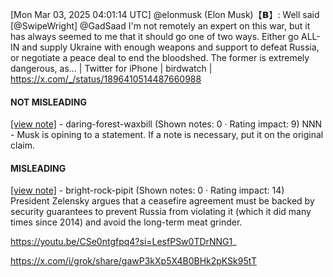 [Mon Mar 03, 2025 04:01:14 UTC] @elonmusk (Elon Musk)【𝗕】: Well said [@SwipeWright] @GadSaad I'm not remotely an expert on this war, but it has always seemed to me that it should go one of two ways. Either go ALL-IN and supply Ukraine with enough weapons and support to defeat Russia, or negotiate a peace deal to end the bloodshed. The former is extremely dangerous, as… | Twitter for iPhone | birdwatch | https://x.com/_/status/1896410514487660988

#### NOT MISLEADING

[[view note]](https://x.com/i/birdwatch/n/1896539802289254503) - daring-forest-waxbill (Shown notes: 0 · Rating impact: 9)
NNN - Musk is opining to a statement. If a note is necessary, put it on the original claim. 

#### MISLEADING

[[view note]](https://x.com/i/birdwatch/n/1896467718376759461) - bright-rock-pipit (Shown notes: 0 · Rating impact: 14)
President Zelensky argues that a ceasefire agreement must be backed by security guarantees to prevent Russia from violating it (which it did many times since 2014) and avoid the long-term meat grinder.

https://youtu.be/CSe0ntgfpq4?si=LesfPSw0TDrNNG1_

https://x.com/i/grok/share/gawP3kXp5X4B0BHk2pKSk95tT
